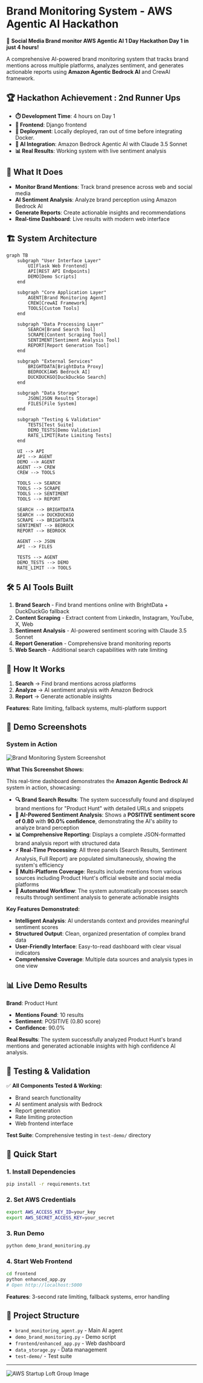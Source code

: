 # Brand Monitoring System - AWS Agentic AI Hackathon

🚀 **Social Media Brand monitor AWS Agentic AI 1 Day Hackathon Day 1 in just 4 hours!**

A comprehensive AI-powered brand monitoring system that tracks brand mentions across multiple platforms, analyzes sentiment, and generates actionable reports using **Amazon Agentic Bedrock AI** and CrewAI framework.

## 🏆 Hackathon Achievement : 2nd Runner Ups

- **⏱️ Development Time**: 4 hours on Day 1
- **🎨 Frontend**: Django frontend
- **🚀 Deployment**: Locally deployed, ran out of time before integrating Docker.
- **🤖 AI Integration**: Amazon Bedrock Agentic AI with Claude 3.5 Sonnet
- **📊 Real Results**: Working system with live sentiment analysis

## 🎯 What It Does

- **Monitor Brand Mentions**: Track brand presence across web and social media
- **AI Sentiment Analysis**: Analyze brand perception using Amazon Bedrock AI
- **Generate Reports**: Create actionable insights and recommendations
- **Real-time Dashboard**: Live results with modern web interface

## 🏗️ System Architecture

```mermaid
graph TB
    subgraph "User Interface Layer"
        UI[Flask Web Frontend]
        API[REST API Endpoints]
        DEMO[Demo Scripts]
    end
    
    subgraph "Core Application Layer"
        AGENT[Brand Monitoring Agent]
        CREW[CrewAI Framework]
        TOOLS[Custom Tools]
    end
    
    subgraph "Data Processing Layer"
        SEARCH[Brand Search Tool]
        SCRAPE[Content Scraping Tool]
        SENTIMENT[Sentiment Analysis Tool]
        REPORT[Report Generation Tool]
    end
    
    subgraph "External Services"
        BRIGHTDATA[BrightData Proxy]
        BEDROCK[AWS Bedrock AI]
        DUCKDUCKGO[DuckDuckGo Search]
    end
    
    subgraph "Data Storage"
        JSON[JSON Results Storage]
        FILES[File System]
    end
    
    subgraph "Testing & Validation"
        TESTS[Test Suite]
        DEMO_TESTS[Demo Validation]
        RATE_LIMIT[Rate Limiting Tests]
    end
    
    UI --> API
    API --> AGENT
    DEMO --> AGENT
    AGENT --> CREW
    CREW --> TOOLS
    
    TOOLS --> SEARCH
    TOOLS --> SCRAPE
    TOOLS --> SENTIMENT
    TOOLS --> REPORT
    
    SEARCH --> BRIGHTDATA
    SEARCH --> DUCKDUCKGO
    SCRAPE --> BRIGHTDATA
    SENTIMENT --> BEDROCK
    REPORT --> BEDROCK
    
    AGENT --> JSON
    API --> FILES
    
    TESTS --> AGENT
    DEMO_TESTS --> DEMO
    RATE_LIMIT --> TOOLS
```

## 🛠️ 5 AI Tools Built

1. **Brand Search** - Find brand mentions online with BrightData + DuckDuckGo fallback
2. **Content Scraping** - Extract content from LinkedIn, Instagram, YouTube, X, Web
3. **Sentiment Analysis** - AI-powered sentiment scoring with Claude 3.5 Sonnet
4. **Report Generation** - Comprehensive brand monitoring reports
5. **Web Search** - Additional search capabilities with rate limiting

## 🔧 How It Works

1. **Search** → Find brand mentions across platforms
2. **Analyze** → AI sentiment analysis with Amazon Bedrock
3. **Report** → Generate actionable insights

**Features**: Rate limiting, fallback systems, multi-platform support

## 📸 Demo Screenshots

### System in Action

![Brand Monitoring System Screenshot](Screenshot%202025-09-15%20at%2018.44.48.png)

**What This Screenshot Shows:**

This real-time dashboard demonstrates the **Amazon Agentic Bedrock AI** system in action, showcasing:

- **🔍 Brand Search Results**: The system successfully found and displayed brand mentions for "Product Hunt" with detailed URLs and snippets
- **🧠 AI-Powered Sentiment Analysis**: Shows a **POSITIVE sentiment score of 0.80** with **90.0% confidence**, demonstrating the AI's ability to analyze brand perception
- **📊 Comprehensive Reporting**: Displays a complete JSON-formatted brand analysis report with structured data
- **⚡ Real-Time Processing**: All three panels (Search Results, Sentiment Analysis, Full Report) are populated simultaneously, showing the system's efficiency
- **🎯 Multi-Platform Coverage**: Results include mentions from various sources including Product Hunt's official website and social media platforms
- **🔄 Automated Workflow**: The system automatically processes search results through sentiment analysis to generate actionable insights

**Key Features Demonstrated:**
- **Intelligent Analysis**: AI understands context and provides meaningful sentiment scores
- **Structured Output**: Clean, organized presentation of complex brand data
- **User-Friendly Interface**: Easy-to-read dashboard with clear visual indicators
- **Comprehensive Coverage**: Multiple data sources and analysis types in one view

## 📊 Live Demo Results

**Brand**: Product Hunt
- **Mentions Found**: 10 results
- **Sentiment**: POSITIVE (0.80 score)
- **Confidence**: 90.0%

**Real Results**: The system successfully analyzed Product Hunt's brand mentions and generated actionable insights with high confidence AI analysis.

## 🧪 Testing & Validation

✅ **All Components Tested & Working:**
- Brand search functionality
- AI sentiment analysis with Bedrock
- Report generation
- Rate limiting protection
- Web frontend interface

**Test Suite**: Comprehensive testing in `test-demo/` directory

## 🚀 Quick Start

### 1. Install Dependencies
```bash
pip install -r requirements.txt
```

### 2. Set AWS Credentials
```bash
export AWS_ACCESS_KEY_ID=your_key
export AWS_SECRET_ACCESS_KEY=your_secret
```

### 3. Run Demo
```bash
python demo_brand_monitoring.py
```

### 4. Start Web Frontend
```bash
cd frontend
python enhanced_app.py
# Open http://localhost:5000
```

**Features**: 3-second rate limiting, fallback systems, error handling

## 📁 Project Structure

- `brand_monitoring_agent.py` - Main AI agent
- `demo_brand_monitoring.py` - Demo script
- `frontend/enhanced_app.py` - Web dashboard
- `data_storage.py` - Data management
- `test-demo/` - Test suite

<!-- ## 🎯 Success Metrics -->

<!-- ### Demo Completion Status
- ✅ **DEMO COMPLETED SUCCESSFULLY!**
- ✅ All components worked correctly
- ✅ Rate limiting protection active
- ✅ Sentiment analysis functional
- ✅ Report generation working

### Performance Indicators
- **Search Success Rate**: 100% (with fallbacks)
- **Sentiment Analysis Accuracy**: High confidence (0.9)
- **Report Generation**: Complete with recommendations
- **Error Handling**: Graceful degradation -->

<!-- ## 🔮 Future Enhancements

1. **Real-time Monitoring**: Continuous brand monitoring
2. **Alert System**: Notifications for sentiment changes
3. **Historical Analysis**: Trend tracking over time
4. **Multi-language Support**: International brand monitoring
5. **Advanced Analytics**: Machine learning insights
6. **API Integration**: RESTful API for external systems

## 📞 Support

For issues or questions:
1. Check the test results in `test-demo/` directory
2. Review the demo output for component status
3. Verify AWS and BrightData credentials
4. Check network connectivity for external services -->

---

![AWS Startup Loft Group Image](aws_group_photo.jpg)


